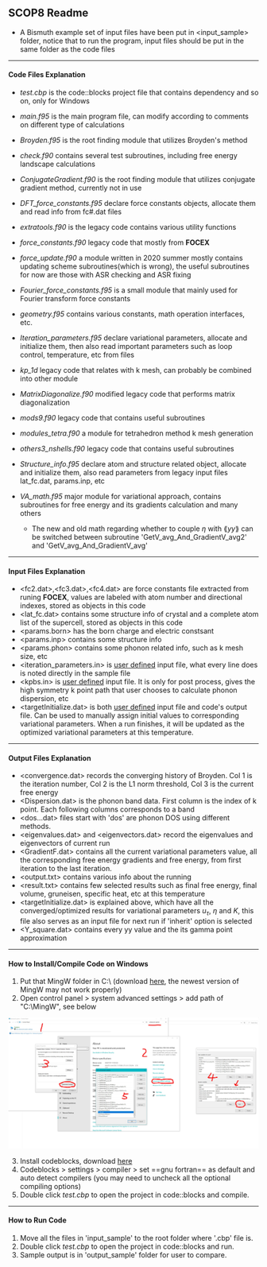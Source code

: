 ## SCOP8 Readme

- A Bismuth example set of input files have been put in <input_sample> folder, notice that to run the program, input files should be put in the same folder as the code files

---

#### Code Files Explanation

- *test.cbp* is the code::blocks project file that contains dependency and so on, only for Windows

- *main.f95* is the main program file, can modify according to comments on different type of calculations
- *Broyden.f95* is the root finding module that utilizes Broyden's method
- *check.f90* contains several test subroutines, including free energy landscape calculations
- *ConjugateGradient.f90* is the root finding module that utilizes conjugate gradient method, currently not in use
- *DFT_force_constants.f95* declare force constants objects, allocate them and read info from fc#.dat files
- *extratools.f90* is the legacy code contains various utility functions
- *force_constants.f90* legacy code that mostly from **FOCEX**
- *force_update.f90* a module written in 2020 summer mostly contains updating scheme subroutines(which is wrong), the useful subroutines for now are those with ASR checking and ASR fixing
- *Fourier_force_constants.f95* is a small module that mainly used for Fourier transform force constants
- *geometry.f95* contains various constants, math operation interfaces, etc.
- *Iteration_parameters.f95* declare variational parameters, allocate and initialize them, then also read important parameters such as loop control, temperature, etc from files
- *kp_1d* legacy code that relates with k mesh, can probably be combined into other module
- *MatrixDiagonalize.f90* modified legacy code that performs matrix diagonalization
- *mods9.f90* legacy code that contains useful subroutines
- *modules_tetra.f90* a module for tetrahedron method k mesh generation
- *others3_nshells.f90* legacy code that contains useful subroutines
- *Structure_info.f95* declare atom and structure related object, allocate and initialize them, also read parameters from legacy input files lat_fc.dat, params.inp, etc
- *VA_math.f95* major module for variational approach, contains subroutines for free energy and its gradients calculation and many others
  - The new and old math regarding whether to couple $\eta$ with $\lang yy\rang$ can be switched between subroutine 'GetV_avg_And_GradientV_avg2' and 'GetV_avg_And_GradientV_avg' 


---

#### Input Files Explanation

- <fc2.dat>,<fc3.dat>,<fc4.dat> are force constants file extracted from runing **FOCEX**, values are labeled with atom number and directional indexes, stored as objects in this code
- <lat_fc.dat> contains some structure info of crystal and a complete atom list of the supercell, stored as objects in this code
- <params.born> has the born charge and electric constsant
- <params.inp> contains some structure info
- <params.phon> contains some phonon related info, such as k mesh size, etc
- <iteration_parameters.in> is <u>user defined</u> input file, what every line does is noted directly in the sample file
- <kpbs.in> is <u>user defined</u> input file. It is only for post process, gives the high symmetry k point path that user chooses to calculate phonon dispersion, etc
- <targetInitialize.dat> is both <u>user defined</u> input file and code's output file. Can be used to manually assign initial values to corresponding variational parameters. When a run finishes, it will be updated as the optimized variational parameters at this temperature.

---

#### Output Files Explanation

- <convergence.dat> records the converging history of Broyden. Col 1 is the iteration number, Col 2 is the L1 norm threshold, Col 3 is the current free energy
- <Dispersion.dat> is the phonon band data. First column is the index of k point. Each following columns corresponds to a band
- <dos...dat> files start with 'dos' are phonon DOS using different methods.
- <eigenvalues.dat> and <eigenvectors.dat> record the eigenvalues and eigenvectors of current run
- <GradientF.dat> contains all the current variational parameters value, all the corresponding free energy gradients and free energy, from first iteration to the last iteration.
- <output.txt> contains various info about the running
- <result.txt> contains few selected results such as final free energy, final volume, gruneisen, specific heat, etc at this temperature
- <targetInitialize.dat> is explained above, which have all the converged/optimized results for variational parameters $u_\tau$, $\eta$ and $K$, this file also serves as an input file for next run if 'inherit' option is selected
- <Y_square.dat> contains every yy value and the its gamma point approximation

---

#### How to Install/Compile Code on Windows

1. Put that MingW folder in C:\ (download [here](https://drive.google.com/file/d/1mdHpw7Eac_hwmtHLrHkKdj9zlLljesz8/view?usp=sharing), the newest version of MingW may not work properly) 
2. Open control panel > system advanced settings > add path of "C:\MingW", see below

<img src="img\how.JPG" style="zoom:50%;" />

3. Install codeblocks, download [here](www.codeblocks.org/downloads/)
4. Codeblocks > settings > compiler > set ==gnu fortran== as default and auto detect compilers (you may need to uncheck all the optional compiling options)
5. Double click *test.cbp* to open the project in code::blocks and compile.

---

#### How to Run Code

1. Move all the files in 'input_sample' to the root folder where '.cbp' file is.
2. Double click *test.cbp* to open the project in code::blocks and run.
3. Sample output is in 'output_sample' folder for user to compare.
